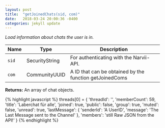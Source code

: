 ```yaml
---
layout: post
title:  "getJoinedChats(sid, com)"
date:   2018-03-24 20:00:36 -0400
categories: jekyll update
---
```

*Load information about chats the user is in.*

| Name  | Type           | Description                                             |
|-------|----------------|---------------------------------------------------------|
| `sid` | SecurityString | For authenticating with the Narvii-API.                 |
| `com` | CommunityUUID  | A ID that can be obtained by the function getJoinedComs |

**Returns:** An array of chat objects.

{% highlight javascript %}
threads[0] = {
	'threadId': '<A Random UUID>',
	'memberCount': 59,
	'title': 'Laberchat für alle',
	'joined': true,
	'public': false,
	'group': true,
	'muted': false,
	'unread': true,
	'lastMessage': {
  		'senderId': 'A UserID',
  		'message': 'The Last Message sent to the Channel'
 	},
	'members': 'still Raw JSON from the API!'
}
{% endhighlight %}
